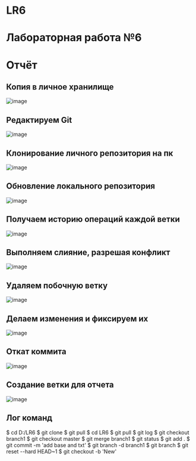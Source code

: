 # LR6
# Лабораторная работа №6

# Отчёт

## Копия в личное хранилище
![image](https://user-images.githubusercontent.com/117989857/202847423-59584a4a-05cf-4a1b-b6e2-7385416f6679.png)

## Редактируем Git
![image](https://user-images.githubusercontent.com/117989857/202847497-8e442e59-eb57-4277-ae2b-cbc04d272cf1.png)

## Клонирование личного репозитория на пк
![image](https://user-images.githubusercontent.com/117989857/202847524-52aa71ae-489e-445b-b817-66d6b056a26b.png)

## Обновление локального репозитория
![image](https://user-images.githubusercontent.com/117989857/202847559-b0c4765a-7f78-40d5-aff9-aee30a0707ea.png)

## Получаем историю операций каждой ветки
![image](https://user-images.githubusercontent.com/117989857/202847579-c9e94db4-0ce8-4e8c-8eef-91b16c6120fa.png)

## Выполняем слияние, разрешая конфликт
![image](https://user-images.githubusercontent.com/117989857/202847614-9ba86662-57d2-4992-9b1c-907b8894372f.png)

## Удаляем побочную ветку
![image](https://user-images.githubusercontent.com/117989857/202847626-75ea524a-26bf-447b-9807-a33061c319cb.png)

## Делаем изменения и фиксируем их
![image](https://user-images.githubusercontent.com/117989857/202847635-536c6824-1d44-4f01-b5bf-afdfe33e6bd9.png)

## Откат коммита
![image](https://user-images.githubusercontent.com/117989857/202847643-92724cdc-04c2-417d-a5b2-629b9ae5017c.png)

## Создание ветки для отчета
![image](https://user-images.githubusercontent.com/117989857/202847682-8e5ef957-5c76-4420-aac4-6a15ddffd8f5.png)

## Лог команд

$ cd D:/LR6
$ git clone
$ git pull
$ cd LR6
$ git pull
$ git log
$ git checkout branch1
$ git checkout master
$ git merge branch1
$ git status
$ git add .
$ git commit -m 'add base and txt'
$ git branch -d branch1
$ git branch
$ git reset --hard HEAD~1
$ git checkout -b 'New'
